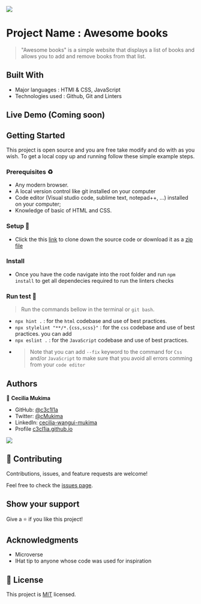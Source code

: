 ![](https://img.shields.io/badge/Microverse-blueviolet)

# Project Name : Awesome books

>  "Awesome books" is a simple website that displays a list of books and allows you to add and remove books from that list. 
>
>

## Built With

- Major languages : HTMl & CSS, JavaScript
- Technologies used : Github, Git and Linters

## Live Demo (Coming soon)

>

## Getting Started

This project is open source and you are free take modify and do with as you wish. To get a local copy up and running follow these simple example steps.

### Prerequisites ♻️
- Any modern browser.
- A local version control like git installed on your computer
- Code editor (Visual studio code, sublime text, notepad++, ...) installed on your computer;
- Knowledge of  basic of HTML and CSS.

### Setup 🎰
-  Click the this [link](https://github.com/c3c1l1a/pair-programming-awesome-books.git) to clone down the source code or download it as a [zip file](https://github.com/c3c1l1a/pair-programming-awesome-books/archive/refs/heads/main.zip)


### Install 
- Once you have the code navigate into the root folder and run `npm install` to get all dependecies required to run the linters checks

### Run test 🧪
> Run the commands bellow in the terminal or `git bash`.
- `npx hint .` : for the `html` codebase and use of best practices.
- `npx stylelint "**/*.{css,scss}"` :  for the `css` codebase and use of best practices. you can add 
- `npx eslint .` :  for the `JavaScript` codebase and use of best practices.
-  > Note that you can add `--fix` keyword to the command for `Css` and/or `JavaScript` to make sure that you avoid all errors comming from your `code editor`


## Authors

👤 **Cecilia Mukima**

- GitHub: [@c3c1l1a](https://github.com/c3c1l1a/)
- Twitter: [@cMukima](https://twitter.com/CMukima)
- LinkedIn: [cecilia-wangui-mukima](https://linkedin.com/in/linkedinhandle)
- Profile [c3cl1ia.github.io](https://c3c1l1a.github.io)


![](https://github-readme-stats.vercel.app/api?username=c3c1l1a&count_private=true&theme=dark&show_icons=true)



## 🤝 Contributing

Contributions, issues, and feature requests are welcome!

Feel free to check the [issues page](../../issues/).

## Show your support

Give a ⭐️ if you like this project!

## Acknowledgments
- Microverse
- IHat tip to anyone whose code was used for inspiration

## 📝 License

This project is [MIT](./MIT.md) licensed.